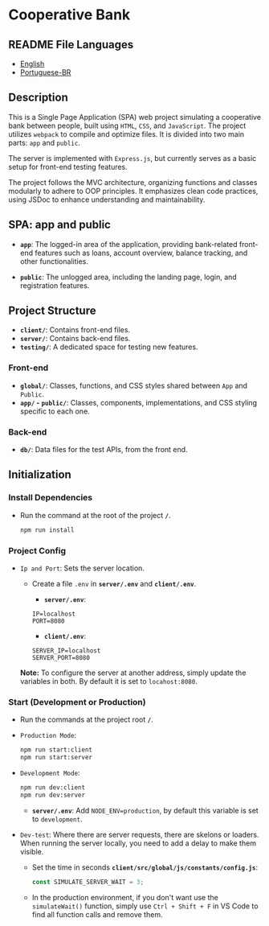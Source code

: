 # Cooperative Bank

## README File Languages

- [English](README.md)
- [Portuguese-BR](README-pt.md)

## Description

This is a Single Page Application (SPA) web project simulating a cooperative bank between people, built using `HTML`, `CSS`, and `JavaScript`. The project utilizes `webpack` to compile and optimize files. It is divided into two main parts: `app` and `public`.

The server is implemented with `Express.js`, but currently serves as a basic setup for front-end testing features.

The project follows the MVC architecture, organizing functions and classes modularly to adhere to OOP principles. It emphasizes clean code practices, using JSDoc to enhance understanding and maintainability.

## SPA: app and public

- **`app`**: The logged-in area of the application, providing bank-related front-end features such as loans, account overview, balance tracking, and other functionalities.

- **`public`**: The unlogged area, including the landing page, login, and registration features.

## Project Structure

- **`client/`**: Contains front-end files.
- **`server/`**: Contains back-end files.
- **`testing/`**: A dedicated space for testing new features.

### Front-end

- **`global/`**: Classes, functions, and CSS styles shared between `App` and `Public`.
- **`app/` - `public/`**: Classes, components, implementations, and CSS styling specific to each one.

### Back-end

- **`db/`**: Data files for the test APIs, from the front end.

## Initialization

### Install Dependencies

- Run the command at the root of the project **`/`**.
  ```bash
  npm run install
  ```

### Project Config

- `Ip and Port`: Sets the server location.

  - Create a file `.env` in **`server/.env`** and **`client/.env`**.

    - **`server/.env`**:

    ```
    IP=localhost
    PORT=8080
    ```

    - **`client/.env`**:

    ```
    SERVER_IP=localhost
    SERVER_PORT=8080
    ```

  **Note:** To configure the server at another address, simply update the variables in both. By default it is set to `locahost:8080`.

### Start (Development or Production)

- Run the commands at the project root **`/`**.

- `Production Mode`:

  ```bash
  npm run start:client
  npm run start:server
  ```

- `Development Mode`:

  ```bash
  npm run dev:client
  npm run dev:server
  ```

  - **`server/.env`**: Add `NODE_ENV=production`, by default this variable is set to `development`.

- `Dev-test`: Where there are server requests, there are skelons or loaders. When running the server locally, you need to add a delay to make them visible.

  - Set the time in seconds **`client/src/global/js/constants/config.js`**:

    ```js
    const SIMULATE_SERVER_WAIT = 3;
    ```

  - In the production environment, if you don't want use the `simulateWait()` function, simply use `Ctrl + Shift + F` in VS Code to find all function calls and remove them.
